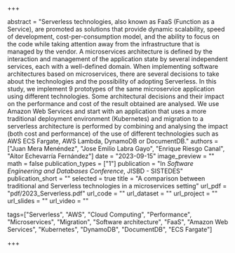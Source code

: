 +++

abstract = "Serverless technologies, also known as FaaS (Function as a Service), are promoted as solutions that provide dynamic scalability, speed of development, cost-per-consumption model, and the ability to focus on the code while taking attention away from the infrastructure that is managed by the vendor. A microservices architecture is defined by the interaction and management of the application state by several independent services, each with a well-defined domain. When implementing software architectures based on microservices, there are several decisions to take about the technologies and the possibility of adopting Serverless. In this study, we implement 9 prototypes of the same microservice application using different technologies. Some architectural decisions and their impact on the performance and cost of the result obtained are analysed. We use Amazon Web Services and start with an application that uses a more traditional deployment environment (Kubernetes) and migration to a serverless architecture is performed by combining and analysing the impact (both cost and performance) of the use of different technologies such as AWS ECS Fargate, AWS Lambda, DynamoDB or DocumentDB."
authors = ["Juan Mera Menéndez", "Jose Emilio Labra Gayo", "Enrique Riesgo Canal", "Aitor Echevarría Fernández"]
date = "2023-09-15"
image_preview = ""
math = false
publication_types = ["1"]
publication = "In *Software Engineering and Databases Conference*, JISBD - SISTEDES"
publication_short = ""
selected = true
title = "A comparison between traditional and Serverless technologies in a microservices setting"
url_pdf = "pdf/2023_Serverless.pdf"
url_code = ""
url_dataset = ""
url_project = ""
url_slides = ""
url_video = ""

tags=["Serverless", "AWS", "Cloud Computing", "Performance", "Microservices", "Migration", "Software architecture", "FaaS", "Amazon Web Services", "Kubernetes", "DynamoDB", "DocumentDB", "ECS Fargate"]

+++